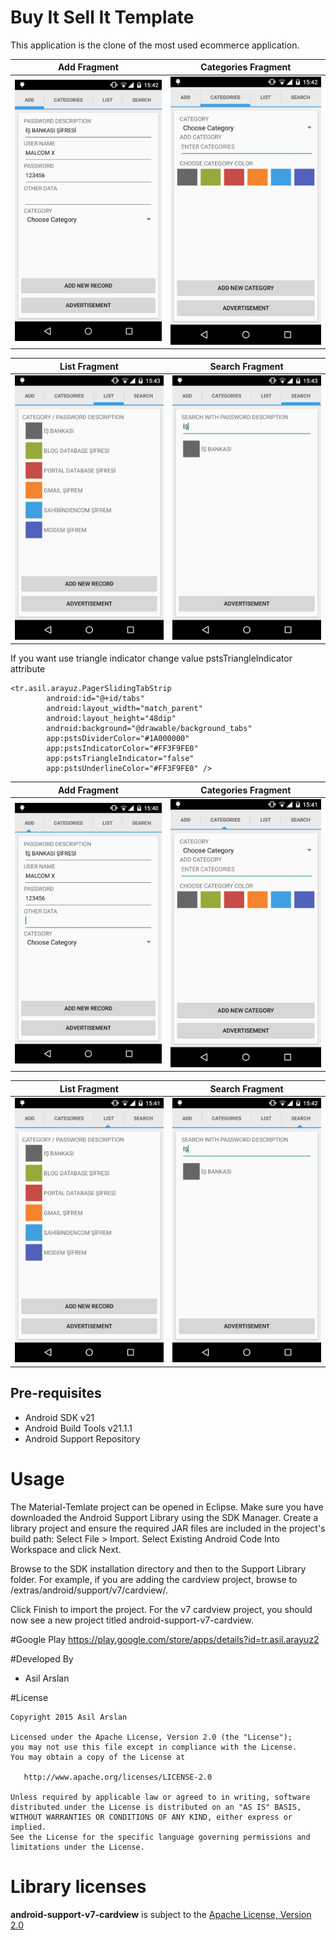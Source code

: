 # Buy It Sell It Template

This application is the clone of the most used ecommerce application.

| Add Fragment          | Categories Fragment             |
|:-----------------------------:|:-----------------------------:|
| ![Android Material Temlate Screenshot 1](https://raw.githubusercontent.com/asilarslan/Material-Temlate/master/screenshots/add-rectangle.png)              | ![Android Material Temlate Screenshot 2](https://raw.githubusercontent.com/asilarslan/Material-Temlate/master/screenshots/category-rectangle.png)|

| List Fragment          | Search Fragment             |
|:-----------------------------:|:-----------------------------:|
| ![Android Material Temlate Screenshot 3](https://raw.githubusercontent.com/asilarslan/Material-Temlate/master/screenshots/list-rectangle.png)| ![Android Material Temlate Screenshot 4](https://raw.githubusercontent.com/asilarslan/Material-Temlate/master/screenshots/search-rectangle.png)|
If you want use triangle indicator change value pstsTriangleIndicator attribute

    <tr.asil.arayuz.PagerSlidingTabStrip
            android:id="@+id/tabs"
            android:layout_width="match_parent"
            android:layout_height="48dip"
            android:background="@drawable/background_tabs"
            app:pstsDividerColor="#1A000000"
            app:pstsIndicatorColor="#FF3F9FE0"
            app:pstsTriangleIndicator="false"
            app:pstsUnderlineColor="#FF3F9FE0" />

| Add Fragment          | Categories Fragment             |
|:-----------------------------:|:-----------------------------:|
| ![Android Material Temlate Screenshot 1](https://raw.githubusercontent.com/asilarslan/Material-Temlate/master/screenshots/add-triangle.png)              | ![Android Material Temlate Screenshot 2](https://raw.githubusercontent.com/asilarslan/Material-Temlate/master/screenshots/categories-triangle.png)|

| List Fragment          | Search Fragment             |
|:-----------------------------:|:-----------------------------:|
| ![Android Material Temlate Screenshot 3](https://raw.githubusercontent.com/asilarslan/Material-Temlate/master/screenshots/list-triangle.png)| ![Android Material Temlate Screenshot 4](https://raw.githubusercontent.com/asilarslan/Material-Temlate/master/screenshots/search-triangle.png)|


Pre-requisites
--------------

- Android SDK v21
- Android Build Tools v21.1.1
- Android Support Repository


# Usage

The Material-Temlate project can be opened in Eclipse.
Make sure you have downloaded the Android Support Library using the SDK Manager.
Create a library project and ensure the required JAR files are included in the project's build path:
Select File > Import.
Select Existing Android Code Into Workspace and click Next.

Browse to the SDK installation directory and then to the Support Library folder. For example, if you are adding the cardview project, browse to /extras/android/support/v7/cardview/.

Click Finish to import the project. For the v7 cardview project, you should now see a new project titled android-support-v7-cardview.

#Google Play
https://play.google.com/store/apps/details?id=tr.asil.arayuz2

#Developed By

* Asil Arslan


#License

    Copyright 2015 Asil Arslan

    Licensed under the Apache License, Version 2.0 (the "License");
    you may not use this file except in compliance with the License.
    You may obtain a copy of the License at

       http://www.apache.org/licenses/LICENSE-2.0

    Unless required by applicable law or agreed to in writing, software
    distributed under the License is distributed on an "AS IS" BASIS,
    WITHOUT WARRANTIES OR CONDITIONS OF ANY KIND, either express or implied.
    See the License for the specific language governing permissions and
    limitations under the License.

Library licenses
================

__android-support-v7-cardview__ is subject to the [Apache License, Version 2.0][1]

[1]: http://apache.org/licenses/LICENSE-2.0.html
